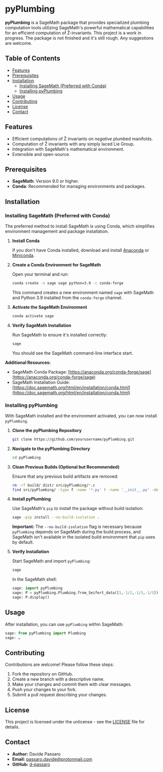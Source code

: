# pyPlumbing

**pyPlumbing** is a SageMath package that provides specialized plumbing computation tools utilizing SageMath's powerful mathematical capabilities for an efficient computation of Ẑ-invariants. This project is a work in progress. The package is not finished and it's still rough. Any suggestions are welcome.

## Table of Contents

- [Features](#features)
- [Prerequisites](#prerequisites)
- [Installation](#installation)
  - [Installing SageMath (Preferred with Conda)](#installing-sagemath-preferred-with-conda)
  - [Installing pyPlumbing](#installing-pyplumbing)
- [Usage](#usage)
- [Contributing](#contributing)
- [License](#license)
- [Contact](#contact)

## Features

- Efficient computations of Ẑ invariants on _negative_ plumbed manifolds.
- Computation of Ẑ invariants with any simply laced Lie Group.
- Integration with SageMath's mathematical environment.
- Extensible and open-source.

## Prerequisites

- **SageMath**: Version 9.0 or higher.
- **Conda**: Recommended for managing environments and packages.

## Installation

### Installing SageMath (Preferred with Conda)

The preferred method to install SageMath is using Conda, which simplifies environment management and package installation.

1. **Install Conda**

   If you don't have Conda installed, download and install [Anaconda](https://www.anaconda.com/products/distribution) or [Miniconda](https://docs.conda.io/en/latest/miniconda.html).

2. **Create a Conda Environment for SageMath**

   Open your terminal and run:

   ```bash
   conda create -n sage sage python=3.9 -c conda-forge
   ```

   This command creates a new environment named `sage` with SageMath and Python 3.9 installed from the `conda-forge` channel.

3. **Activate the SageMath Environment**

   ```bash
   conda activate sage
   ```

4. **Verify SageMath Installation**

   Run SageMath to ensure it's installed correctly:

   ```bash
   sage
   ```

   You should see the SageMath command-line interface start.

**Additional Resources:**

- SageMath Conda Package: [https://anaconda.org/conda-forge/sage](https://anaconda.org/conda-forge/sage)
- SageMath Installation Guide: [https://doc.sagemath.org/html/en/installation/conda.html](https://doc.sagemath.org/html/en/installation/conda.html)

### Installing pyPlumbing

With SageMath installed and the environment activated, you can now install `pyPlumbing`.

1. **Clone the pyPlumbing Repository**

   ```bash
   git clone https://github.com/yourusername/pyPlumbing.git
   ```

2. **Navigate to the pyPlumbing Directory**

   ```bash
   cd pyPlumbing
   ```

3. **Clean Previous Builds (Optional but Recommended)**

   Ensure that any previous build artifacts are removed:

   ```bash
   rm -rf build/ dist/ src/pyPlumbing/*.c
   find src/pyPlumbing/ -type f -name '*.py' ! -name '__init__.py' -delete
   ```

4. **Install pyPlumbing**

   Use SageMath's `pip` to install the package without build isolation:

   ```bash
   sage -pip install --no-build-isolation .
   ```

   **Important:** The `--no-build-isolation` flag is necessary because `pyPlumbing` depends on SageMath during the build process, and SageMath isn't available in the isolated build environment that `pip` uses by default.

5. **Verify Installation**

   Start SageMath and import `pyPlumbing`:

   ```bash
   sage
   ```

   In the SageMath shell:

   ```python
   sage: import pyPlumbing
   sage: P = pyPlumbing.Plumbing.from_Seifert_data([1,-1/2,-1/3,-1/5])
   sage: P.display()
   ```

## Usage

After installation, you can use `pyPlumbing` within SageMath:

```python
sage: from pyPlumbing import Plumbing
sage: …
```

## Contributing

Contributions are welcome! Please follow these steps:

1. Fork the repository on GitHub.
2. Create a new branch with a descriptive name.
3. Make your changes and commit them with clear messages.
4. Push your changes to your fork.
5. Submit a pull request describing your changes.

## License

This project is licensed under the unlicense - see the [LICENSE](LICENSE) file for details.

## Contact

- **Author:** Davide Passaro
- **Email:** [passaro.davide@protonmail.com](mailto:passaro.davide@protonmail.com)
- **GitHub:** [d-passaro](https://github.com/d-passaro)
